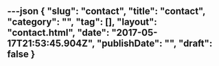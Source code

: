 ---json
{
    "slug": "contact",
    "title": "contact",
    "category": "",
    "tag": [],
    "layout": "contact.html",
    "date": "2017-05-17T21:53:45.904Z",
    "publishDate": "",
    "draft": false
}
---
